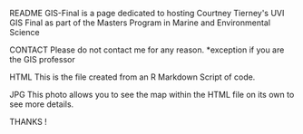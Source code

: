 README
  GIS-Final is a page dedicated to hosting Courtney Tierney's UVI GIS Final as part of the Masters Program in Marine and Environmental Science

CONTACT
  Please do not contact me for any reason. *exception if you are the GIS professor

HTML
  This is the file created from an R Markdown Script of code.

JPG
  This photo allows you to see the map within the HTML file on its own to see more details.

THANKS !
